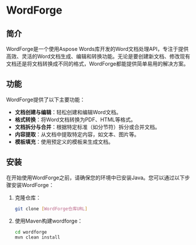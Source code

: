 # WordForge

## 简介

WordForge是一个使用Aspose Words库开发的Word文档处理API，专注于提供高效、灵活的Word文档生成、编辑和转换功能。无论是要创建新文档、修改现有文档还是将文档转换成不同的格式，WordForge都能提供简单易用的解决方案。

## 功能

WordForge提供了以下主要功能：

- **文档创建与编辑**：轻松创建和编辑Word文档。
- **格式转换**：将Word文档转换为PDF、HTML等格式。
- **文档拆分与合并**：根据特定标准（如分节符）拆分或合并文档。
- **内容提取**：从文档中提取特定内容，如文本、图片等。
- **模板填充**：使用预定义的模板来生成文档。

## 安装

在开始使用WordForge之前，请确保您的环境中已安装Java。您可以通过以下步骤安装WordForge：

1. 克隆仓库：
   ```bash
   git clone [WordForge仓库URL]
    ```
2. 使用Maven构建wordforge：
   ```bash
   cd wordforge
   mvn clean install
   ```
